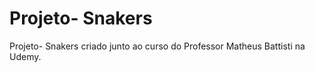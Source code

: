 # Projeto- Snakers
  Projeto- Snakers criado junto ao curso do Professor Matheus Battisti na Udemy.
